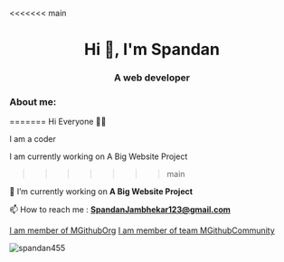 <<<<<<< main
<h1 align="center">Hi 👋, I'm Spandan</h1>
<h3 align="center">A web developer</h3>

<h3 align="left">About me:</h3>
=======
                                                                         Hi Everyone 👋🏻

I am a coder

I am currently working on  A Big Website Project
>>>>>>> main

🔭 I’m currently working on **A Big Website Project**
  
📫 How to reach me : **SpandanJambhekar123@gmail.com**

[I am member of MGithubOrg](https://github.com/orgs/MGithubOrg)
[I am member of team MGithubCommunity](https://github.com/orgs/MGithubOrg/teams/mgithubcommunity)

<img src="https://github-readme-stats.vercel.app/api?username=spandan455&show_icons=true&locale=en" alt="spandan455" />

